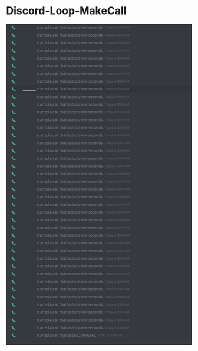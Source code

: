 # Discord-Loop-MakeCall

![alt text](https://github.com/siraom15/Discord-Loop-MakeCall/blob/main/Capture.PNG?raw=true)
